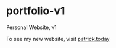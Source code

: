 # portfolio-v1
Personal Website, v1

To see my new website, visit [patrick.today](https://patrick.today)
